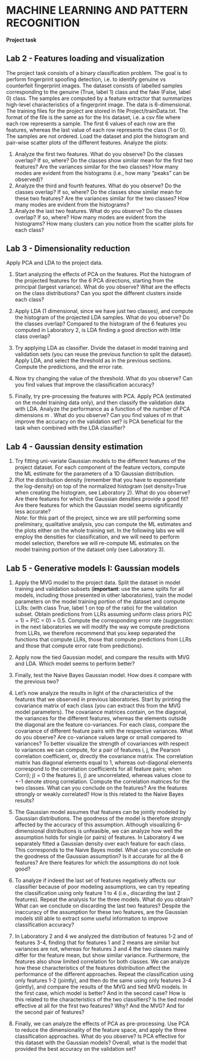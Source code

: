 # MACHINE LEARNING AND PATTERN RECOGNITION
#### Project task
## Lab 2 - Features loading and visualization
The project task consists of a binary classification problem. The goal is to perform fingerprint spoofing detection, i.e. to identify genuine vs counterfeit fingerprint images. The dataset consists of labelled samples corresponding to the genuine (True, label 1) class and the fake (False, label 0) class. The samples are computed by a feature extractor that summarizes high-level characteristics of a fingerprint image. The data is 6-dimensional.
The training files for the project are stored in file Project/trainData.txt. The format of the file is the same as for the Iris dataset, i.e. a csv file where each row represents a sample. The first 6 values of each row are the features, whereas the last value of each row represents the class (1 or 0). The samples are not ordered. 
Load the dataset and plot the histogram and pair-wise scatter plots of the different features. Analyze the plots:
1.	Analyze the first two features. What do you observe? Do the classes overlap? If so, where? Do the classes show similar mean for the first two features? Are the variances similar for the two classes? How many modes are evident from the histograms (i.e., how many “peaks” can be observed)?
2.	Analyze the third and fourth features. What do you observe? Do the classes overlap? If so, where? Do the classes show similar mean for these two features? Are the variances similar for the two classes? How many modes are evident from the histograms?
3.	Analyze the last two features. What do you observe? Do the classes overlap? If so, where? How many modes are evident from the histograms? How many clusters can you notice from the scatter plots for each class?
## Lab 3 - Dimensionality reduction
Apply PCA and LDA to the project data.
1. Start analyzing the effects of PCA on the features. Plot
the histogram of the projected features for the 6 PCA directions, starting from the principal (largest
variance). What do you observe? What are the effects on the class distributions? Can you spot the
different clusters inside each class?

2. Apply LDA (1 dimensional, since we have just two classes), and compute the histogram of the projected
LDA samples. What do you observe? Do the classes overlap? Compared to the histogram of the 6
features you computed in Laboratory 2, is LDA finding a good direction with little class overlap?

3. Try applying LDA as classifier. Divide the dataset in model training and validation sets (you can reuse
the previous function to split the dataset). Apply LDA, and select the threshold as in the previous
sections. Compute the predictions, and the error rate.

4. Now try changing the value of the threshold. What do you observe? Can you find values that improve
the classification accuracy?

5. Finally, try pre-processing the features with PCA. Apply PCA (estimated on the model training data
only), and then classify the validation data with LDA. Analyze the performance as a function of the
number of PCA dimensions m . What do you observe? Can you find values of m that improve the
accuracy on the validation set? Is PCA beneficial for the task when combined with the LDA classifier?

## Lab 4 - Gaussian density estimation
1. Try fitting uni-variate Gaussian models to the different features of the project dataset. For each component
of the feature vectors, compute the ML estimate for the parameters of a 1D Gaussian distribution.
2. Plot the distribution density (remember that you have to exponentiate the log-density) on top of the
normalized histogram (set density=True when creating the histogram, see Laboratory 2). What do
you observe? Are there features for which the Gaussian densities provide a good fit? Are there features
for which the Gaussian model seems significantly less accurate?  
*Note*: for this part of the project, since we are still performing some preliminary, qualitative analysis,
you can compute the ML estimates and the plots either on the whole training set. In the following labs
we will employ the densities for classification, and we will need to perform model selection, therefore we
will re-compute ML estimates on the model training portion of the dataset only (see Laboratory 3).

## Lab 5 - Generative models I: Gaussian models
1. Apply the MVG model to the project data. Split the dataset in model training and validation subsets
(**important**: use the same splits for all models, including those presented in other laboratories), train the
model parameters on the model training portion of the dataset and compute LLRs: (with class True, label 1 on top of the
ratio) for the validation subset. Obtain predictions from LLRs assuming uniform class priors P(C = 1) = P(C = 0) = 0.5.
Compute the corresponding error rate (_suggestion_: in the next laboratories we will modify the way we compute
predictions from LLRs, we therefore recommend that you keep separated the functions that compute LLRs, those that
compute predictions from LLRs and those that compute error rate from predictions).

2. Apply now the tied Gaussian model, and compare the results with MVG and LDA. Which model seems
to perform better?

3. Finally, test the Naive Bayes Gaussian model. How does it compare with the previous two?

4. Let’s now analyze the results in light of the characteristics of the features that we observed in previous
laboratories. Start by printing the covariance matrix of each class (you can extract this from the MVG
model parameters). The covariance matrices contain, on the diagonal, the variances for the different
features, whereas the elements outside the diagonal are the feature co-variances. For each class,
compare the covariance of different feature pairs with the respective variances. What do you observe?
Are co-variance values large or small compared to variances? To better visualize the strength of covariances
with respect to variances we can compute, for a pair of features i, j, the Pearson correlation
coefficient, or, directly the covariance matrix. The correlation matrix has diagonal elements equal to 1,
whereas out-diagonal elements correspond to the correlation coefficients for all feature pairs; when Corr(i; j) = 0 the 
features (i, j) are uncorrelated, whereas values close to +-1 denote strong correlation.
Compute the correlation matrices for the two classes. What can you conclude on the features? Are the
features strongly or weakly correlated? How is this related to the Naive Bayes results?

5. The Gaussian model assumes that features can be jointly modeled by Gaussian distributions. The goodness
of the model is therefore strongly affected by the accuracy of this assumption. Although visualizing
6-dimensional distributions is unfeasible, we can analyze how well the assumption holds for single (or
pairs) of features. In Laboratory 4 we separately fitted a Gaussian density over each feature for each
class. This corresponds to the Naive Bayes model. What can you conclude on the goodness of the
Gaussian assumption? Is it accurate for all the 6 features? Are there features for which the assumptions
do not look good?
6. To analyze if indeed the last set of features negatively affects our classifier because of poor modeling
assumptions, we can try repeating the classification using only feature 1 to 4 (i.e., discarding the last 2
features). Repeat the analysis for the three models. What do you obtain? What can we conclude on
discarding the last two features? Despite the inaccuracy of the assumption for these two features, are
the Gaussian models still able to extract some useful information to improve classification accuracy?
7. In Laboratory 2 and 4 we analyzed the distribution of features 1-2 and of features 3-4, finding that for
features 1 and 2 means are similar but variances are not, whereas for features 3 and 4 the two classes
mainly differ for the feature mean, but show similar variance. Furthermore, the features also show limited
correlation for both classes. We can analyze how these characteristics of the features distribution affect
the performance of the different approaches. Repeat the classification using only features 1-2 (jointly),
and then do the same using only features 3-4 (jointly), and compare the results of the MVG and tied
MVG models. In the first case, which model is better? And in the second case? How is this related
to the characteristics of the two classifiers? Is the tied model effective at all for the first two features?
Why? And the MVG? And for the second pair of features?
8. Finally, we can analyze the effects of PCA as pre-processing. Use PCA to reduce the dimensionality of
the feature space, and apply the three classification approaches. What do you observe? Is PCA effective
for this dataset with the Gaussian models? Overall, what is the model that provided the best accuracy
on the validation set?